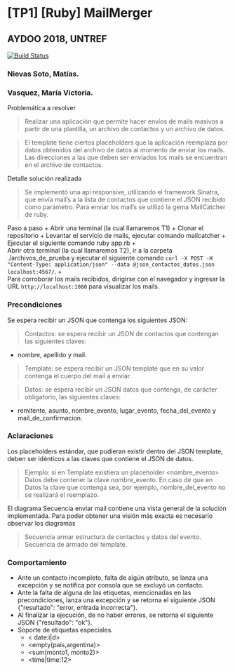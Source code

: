 # [TP1] [Ruby] MailMerger
## AYDOO 2018, UNTREF


[![Build Status](https://travis-ci.org/MVictoriaV/aydoo-2018-tp-mail.svg?branch=master)](https://travis-ci.org/MVictoriaV/aydoo-2018-tp-mail)

### Nievas Soto, Matías.
### Vasquez, María Victoria.

Problemática a resolver
>Realizar una aplicación que permite hacer envíos de mails masivos a partir de una plantilla, un archivo de contactos  y un archivo de datos.

>El template tiene ciertos placeholders que la aplicación reemplaza por datos obtenidos del archivo de datos al momento de enviar los mails.
Las direcciones a las que deben ser enviados los mails se encuentran en el archivo de contactos.



Detalle solución realizada
>Se implementó una api responsive, utilizando el framework Sinatra, que envía mail’s a la lista de contactos que contiene el JSON recibido como parámetro. Para enviar los mail’s se utilizó la gema MailCatcher de ruby.


Paso a paso
+
    Abrir una terminal (la cual llamaremos T1)
+
    Clonar el repositorio
+
    Levantar el servicio de mails, ejecutar comando mailcatcher
+
    Ejecutar el siguiente comando ruby app.rb
+    
    Abrir otra terminal (la cual llamaremos T2), ir a la carpeta ./archivos_de_prueba y ejecutar el siguiente comando `curl -X POST -H "Content-Type: application/json" --data @json_contactos_datos.json localhost:4567/`.
+    
    Para corroborar los mails recibidos, dirigirse con el navegador y ingresar la URL `http://localhost:1080` para visualizar los mails.

### Precondiciones
Se espera recibir un JSON que contenga los siguientes JSON:
>Contactos: se espera recibir un JSON de contactos que contengan las siguientes claves:
+    nombre, apellido y mail.

>Template: se espera recibir un JSON template que en su valor contenga el cuerpo del mail a enviar.

>Datos: se espera recibir un JSON datos que contenga, de carácter obligatorio, las siguientes claves: 
+   remitente, asunto, nombre_evento, lugar_evento, fecha_del_evento y mail_de_confirmacion.

### Aclaraciones
Los placeholders estándar, que pudieran existir dentro del JSON template, deben ser idénticos a las claves que contiene el JSON de datos.
>Ejemplo: si en Template existiera un placeholder <nombre_evento> Datos debe contener la clave nombre_evento. En caso de que en Datos la clave que contenga sea, por ejemplo, nombre_del_evento no se realizará el reemplazo.

El diagrama Secuencia enviar mail contiene una vista general de la solución implementada. Para poder obtener una visión más exacta es necesario observar los diagramas
>Secuencia armar estructura de contactos y datos del evento.
>Secuencia de armado del template.

### Comportamiento
+	Ante un contacto incompleto, falta de algún atributo, se lanza una excepción y se notifica por consola que se excluyó un contacto.
+	Ante la falta de alguna de las etiquetas, mencionadas en las precondiciones, lanza una excepción y se retorna el siguiente JSON {"resultado": "error, entrada incorrecta"}.
+	Al finalizar la ejecución, de no haber errores, se retorna el siguiente JSON {"resultado": "ok"}.
+   Soporte de etiquetas especiales.
    +   < date:i|d>
    +   <empty(pais,argentina)>
    +   <sum(monto1, monto2)>
    +   <time|time:12>
